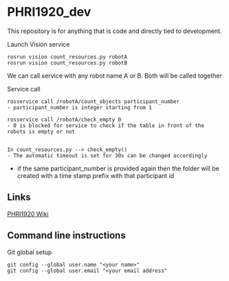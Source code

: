 # PHRI1920_dev

This repository is for anything that is code and directly tied to development.

Launch Vision service
 
    rosrun vision count_resources.py robotA
    rosrun vision count_resources.py robotB

We can call service with any robot name A or B. Both will be called together

Service call

    rosservice call /robotA/count_objects participant_number
    - participant_number is integer starting from 1

    rosservice call /robotA/check_empty 0
    - 0 is blocked for service to check if the table in front of the robots is empty or not


    In count_resources.py --> check_empty()
    - The automatic timeout is set for 30s can be changed accordingly


* if the same participant_number is provided again then the folder will be created with a time stamp prefix with that participant id
## Links ##

[PHRI1920 Wiki](https://www2.informatik.uni-hamburg.de/WTM/wtm/wtmwiki/index.php/Category:Project_Human_Robot_Interaction_2019-20)

## Command line instructions ##
Git global setup

    git config --global user.name "<your name>"
    git config --global user.email "<your email address"



